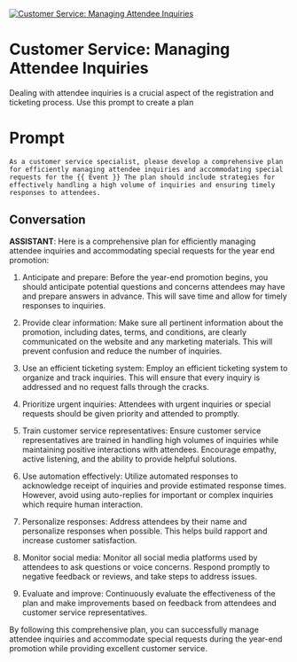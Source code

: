 
[![Customer Service: Managing Attendee Inquiries](https://flow-prompt-covers.s3.us-west-1.amazonaws.com/icon/realistic/real_2.png)]()
# Customer Service: Managing Attendee Inquiries 
Dealing with attendee inquiries is a crucial aspect of the registration and ticketing process. Use this prompt to create a plan

# Prompt

```
As a customer service specialist, please develop a comprehensive plan for efficiently managing attendee inquiries and accommodating special requests for the {{ Event }} The plan should include strategies for effectively handling a high volume of inquiries and ensuring timely responses to attendees.
```

## Conversation

**ASSISTANT**: Here is a comprehensive plan for efficiently managing attendee inquiries and accommodating special requests for the year end promotion:



1. Anticipate and prepare: Before the year-end promotion begins, you should anticipate potential questions and concerns attendees may have and prepare answers in advance. This will save time and allow for timely responses to inquiries.



2. Provide clear information: Make sure all pertinent information about the promotion, including dates, terms, and conditions, are clearly communicated on the website and any marketing materials. This will prevent confusion and reduce the number of inquiries.



3. Use an efficient ticketing system: Employ an efficient ticketing system to organize and track inquiries. This will ensure that every inquiry is addressed and no request falls through the cracks. 



4. Prioritize urgent inquiries: Attendees with urgent inquiries or special requests should be given priority and attended to promptly.



5. Train customer service representatives: Ensure customer service representatives are trained in handling high volumes of inquiries while maintaining positive interactions with attendees. Encourage empathy, active listening, and the ability to provide helpful solutions.



6. Use automation effectively: Utilize automated responses to acknowledge receipt of inquiries and provide estimated response times. However, avoid using auto-replies for important or complex inquiries which require human interaction.



7. Personalize responses: Address attendees by their name and personalize responses when possible. This helps build rapport and increase customer satisfaction.



8. Monitor social media: Monitor all social media platforms used by attendees to ask questions or voice concerns. Respond promptly to negative feedback or reviews, and take steps to address issues.



9. Evaluate and improve: Continuously evaluate the effectiveness of the plan and make improvements based on feedback from attendees and customer service representatives.



By following this comprehensive plan, you can successfully manage attendee inquiries and accommodate special requests during the year-end promotion while providing excellent customer service.


